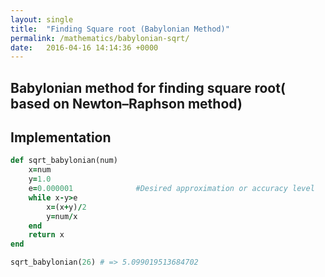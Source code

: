 ```yaml
---
layout: single
title:  "Finding Square root (Babylonian Method)"
permalink: /mathematics/babylonian-sqrt/
date:   2016-04-16 14:14:36 +0000
---
```


## Babylonian method for finding square root( based on Newton–Raphson method) ##


## Implementation ##

```ruby
def sqrt_babylonian(num)
    x=num
    y=1.0
    e=0.000001              #Desired approximation or accuracy level
    while x-y>e
        x=(x+y)/2
        y=num/x
    end
    return x
end

sqrt_babylonian(26) # => 5.099019513684702 
```

